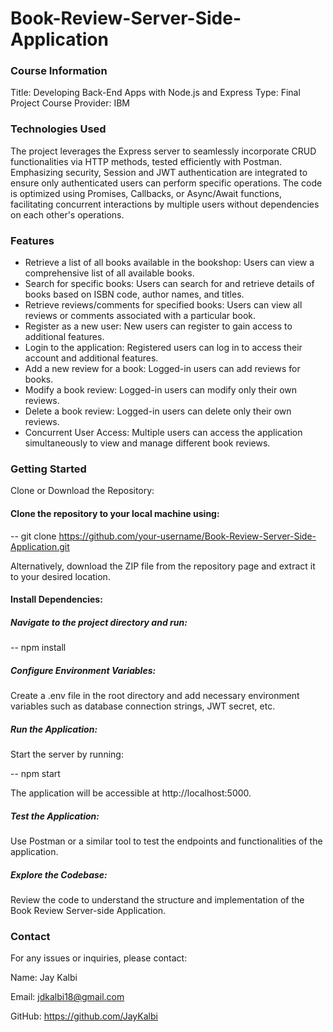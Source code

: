 # Book-Review-Server-Side-Application
### Course Information
Title: Developing Back-End Apps with Node.js and Express
Type: Final Project
Course Provider: IBM

### Technologies Used
The project leverages the Express server to seamlessly incorporate CRUD functionalities via HTTP methods, tested efficiently with Postman. Emphasizing security, Session and JWT authentication are integrated to ensure only authenticated users can perform specific operations. The code is optimized using Promises, Callbacks, or Async/Await functions, facilitating concurrent interactions by multiple users without dependencies on each other's operations.

### Features
- Retrieve a list of all books available in the bookshop: Users can view a comprehensive list of all available books.
- Search for specific books: Users can search for and retrieve details of books based on ISBN code, author names, and titles.
- Retrieve reviews/comments for specified books: Users can view all reviews or comments associated with a particular book.
- Register as a new user: New users can register to gain access to additional features.
- Login to the application: Registered users can log in to access their account and additional features.
- Add a new review for a book: Logged-in users can add reviews for books.
- Modify a book review: Logged-in users can modify only their own reviews.
- Delete a book review: Logged-in users can delete only their own reviews.
- Concurrent User Access: Multiple users can access the application simultaneously to view and manage different book reviews.

### Getting Started

Clone or Download the Repository:

#### Clone the repository to your local machine using:

-- git clone https://github.com/your-username/Book-Review-Server-Side-Application.git

Alternatively, download the ZIP file from the repository page and extract it to your desired location.

#### Install Dependencies:

##### Navigate to the project directory and run:

-- npm install

##### Configure Environment Variables:

Create a .env file in the root directory and add necessary environment variables such as database connection strings, JWT secret, etc.

##### Run the Application:

Start the server by running:

-- npm start

The application will be accessible at http://localhost:5000.

##### Test the Application:

Use Postman or a similar tool to test the endpoints and functionalities of the application.

##### Explore the Codebase:

Review the code to understand the structure and implementation of the Book Review Server-side Application.

### Contact

For any issues or inquiries, please contact:

Name: Jay Kalbi

Email: jdkalbi18@gmail.com

GitHub: https://github.com/JayKalbi
